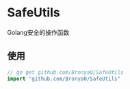 # SafeUtils
Golang安全的操作函数

## 使用
```go
// go get github.com/Bronya0/SafeUtils
import "github.com/Bronya0/SafeUtils"
```